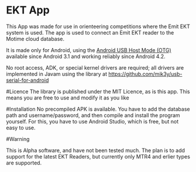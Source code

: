 # EKT App

This App was made for use in orienteering competitions where the Emit EKT system is used.
The app is used to connect an Emit EKT reader to the Motime cloud database.

It is made only for Android, using the
[Android USB Host Mode (OTG)](http://developer.android.com/guide/topics/connectivity/usb/host.html)
available since Android 3.1 and working reliably since Android 4.2.

No root access, ADK, or special kernel drivers are required; all drivers are implemented in
Javam using the library at https://github.com/mik3y/usb-serial-for-android

#Licence
The library is published under the MIT Licence, as is this app. This means you are free to use and modify it as you like

#Installation
No precompiled APK is available. You have to add the database path and username/password, and then compile and install the program yourself.
For this, you have to use Android Studio, which is free, but not easy to use.

#Warning

This is Alpha software, and have not been tested much. The plan is to add support for the latest EKT Readers, but currently only MTR4 and erlier types are supported.

 